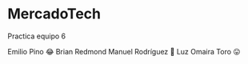 # MercadoTech
Practica equipo 6

Emilio Pino :joy:
Brian Redmond
Manuel Rodríguez :star_struck:
Luz Omaira Toro :stuck_out_tongue:

